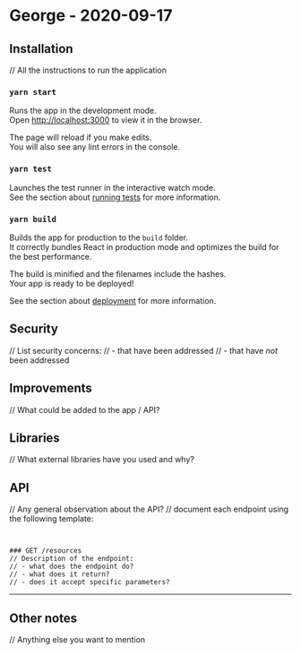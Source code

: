 # George - 2020-09-17


## Installation
// All the instructions to run the application

### `yarn start`

Runs the app in the development mode.<br />
Open [http://localhost:3000](http://localhost:3000) to view it in the browser.

The page will reload if you make edits.<br />
You will also see any lint errors in the console.

### `yarn test`

Launches the test runner in the interactive watch mode.<br />
See the section about [running tests](https://facebook.github.io/create-react-app/docs/running-tests) for more information.

### `yarn build`

Builds the app for production to the `build` folder.<br />
It correctly bundles React in production mode and optimizes the build for the best performance.

The build is minified and the filenames include the hashes.<br />
Your app is ready to be deployed!

See the section about [deployment](https://facebook.github.io/create-react-app/docs/deployment) for more information.


## Security
// List security concerns:
// - that have been addressed
// - that have *not* been addressed


## Improvements
// What could be added to the app / API?


## Libraries
// What external libraries have you used and why?


## API
// Any general observation about the API?
// document each endpoint using the following template:
```


### GET /resources
// Description of the endpoint:
// - what does the endpoint do?
// - what does it return?
// - does it accept specific parameters?
```
---


## Other notes
// Anything else you want to mention
